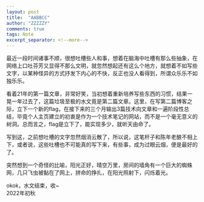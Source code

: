```yaml
---
layout: post
title:  "AABBCC"
author: "ZZZZZY"
comments: true
tags: Note
excerpt_separator: <!--more-->
---
```


最近一段时间诸事不顺，很想吐槽些人和事，想着在脑海中吐槽有那么些抽象，在网络上口吐芬芳又显得不那么文明，就忽然想起还有这么个地方，就想着不如写些文字，以某种怪异的方式抒发下内心的不快，反正也没人看得到，所谓众乐乐不如独乐乐。  
<!--more-->
看着21年的第一篇文章，非常好笑，当初想着重新培养写些东西的习惯，结果一晃一年过去了，这篇垃圾至极的水文竟是第二篇文章。这里，在写第二篇博客之际，立下一个新的flag，在接下来的三个月输出3篇技术向文章和一遍阶段性总结，毕竟个人主页建立的初衷是作为一个技术笔记的网站，而不是一个毫无意义的树洞。总而言之，flag是立下了，能实现多少，就听天由命了。  

写到这，之前想吐槽的文字忽然烟消云散了，所以说，这笔杆子和陈年老酿不相上下，或者说，这些吐槽也不可能真的写下来，有些事，成为过眼云烟，便是最好的了。
  
突然想到一个奇怪的比喻，阳光正好，晴空万里，房间的墙角有一个巨大的蜘蛛网，几只飞虫被黏在了网上，拼命的挣扎，在阳光照射下，闪烁着光。

okok，水文结束，收~  
2022年初秋